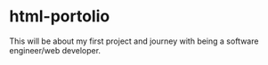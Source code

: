 # html-portolio
This will be about my first project and journey with being a software engineer/web developer.

